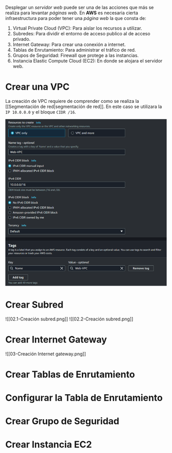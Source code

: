 Desplegar un *servidor web* puede ser una de las acciones que más se realiza para levantar *páginas web*. 
En **AWS** es necesaria cierta infraestructura para poder tener una *página web* la que consta de:
1. Virtual Private Cloud (VPC): Para aislar los recursos a utilizar.
2. Subredes: Para dividir el entorno de acceso publico al de acceso privado.
3. Internet Gateway: Para crear una conexión a internet.
4. Tablas de Enrutamiento: Para administrar el tráfico de red.
5. Grupos de Seguridad: Firewall que protege a las instancias.
6. Instancia Elastic Compute Cloud (EC2): En donde se alojara el servidor web.

# Crear una VPC
La creación de VPC requiere de comprender como se realiza la [[Segmentación de red|segmentación de red]]. En este caso se utilizara la `IP 10.0.0.0` y el bloque `CIDR /16`.

![CrearVPC](https://github.com/Coalacanth/Portafolio/blob/main/Recursos/1%20-%20Im%C3%A1genes/01-Creaci%C3%B3n%20VPC.png)

# Crear Subred

![[02.1-Creación subred.png]]
![[02.2-Creación subred.png]]

# Crear Internet Gateway

![[03-Creación Internet gateway.png]]

# Crear Tablas de Enrutamiento



# Configurar la Tabla de Enrutamiento



# Crear Grupo de Seguridad



# Crear Instancia EC2


